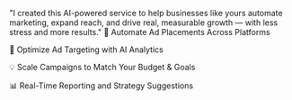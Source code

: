"I created this AI-powered service to help businesses like yours automate marketing, expand reach, and drive real, measurable growth — with less stress and more results."
🚀 Automate Ad Placements Across Platforms

🎯 Optimize Ad Targeting with AI Analytics

💡 Scale Campaigns to Match Your Budget & Goals

📊 Real-Time Reporting and Strategy Suggestions
